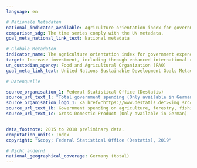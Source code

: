 ```yaml
---
language: en

# Nationale Metadaten
national_indicator_available: Agriculture orientation index for government expenditures
comparison_sdg: The time series comply with the UN metadata.
goal_meta_national_link_text: National metadata

# Globale Metadaten
indicator_name: The agriculture orientation index for government expenditures
target: Increase investment, including through enhanced international cooperation, in rural infrastructure, agricultural research and extension services, technology development and plant and livestock gene banks in order to enhance agricultural productive capacity in developing countries, in particular least developed countries
un_custodian_agency: Food and Agricultural Organization (FAO)
goal_meta_link_text: United Nations Sustainable Development Goals Metadata

# Datenquelle

source_organisation_1: Federal Statistical Office (Destatis)
source_url_text_1: "Total government spending (Only available in German)"
source_organisation_logo_1: <a href="https://www.destatis.de"><img src="https://g205sdgs.github.io/sdg-indicators/public/LogosEn/destatis.png" alt="Logo Destatis" /></a>
source_url_text_1b: Government spending on agriculture, forestry, fishing and hunting (Only available in German)
source_url_text_1c: Gross Domestic Product (Only available in German) - subject-matter series 8, series 1.4


data_footnote: 2015 to 2018 preliminary data.
computation_units: Index
copyright: "&copy; Federal Statistical Office (Destatis), 2019"

# Nicht ändern!
national_geographical_coverage: Germany (total)
---
```

